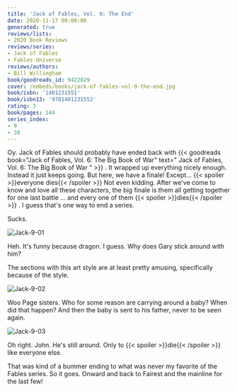 ```yaml
---
title: 'Jack of Fables, Vol. 9: The End'
date: 2020-11-17 00:00:00
generated: true
reviews/lists:
- 2020 Book Reviews
reviews/series:
- Jack of Fables
- Fables Universe
reviews/authors:
- Bill Willingham
book/goodreads_id: 9422029
cover: /embeds/books/jack-of-fables-vol-9-the-end.jpg
book/isbn: '1401231551'
book/isbn13: '9781401231552'
rating: 3
book/pages: 144
series_index:
- 9
- 38
---
```

Oy. Jack of Fables should probably have ended back with {{< goodreads book="Jack of Fables, Vol. 6: The Big Book of War" text=" Jack of Fables, Vol. 6: The Big Book of War " >}} . It wrapped up everything nicely enough. Instead it just keeps going. But here, we have a finale! Except...  {{< spoiler >}}everyone dies{{< /spoiler >}}  Not even kidding. After we've come to know and love all these characters, the big finale is them all getting together for one last battle ... and every one of them  {{< spoiler >}}dies{{< /spoiler >}}  . I guess that's one way to end a series.  

Sucks.  

<!--more-->

![Jack-9-01](/embeds/books/attachments/jack-9-01.jpg)  

Heh. It's funny because dragon. I guess. Why does Gary stick around with him?  

The sections with this art style are at least pretty amusing, specifically because of the style.  

![Jack-9-02](/embeds/books/attachments/jack-9-02.jpg)  

Woo Page sisters. Who for some reason are carrying around a baby? When did that happen? And then the baby is sent to his father, never to be seen again.  

![Jack-9-03](/embeds/books/attachments/jack-9-03.jpg)  

Oh right. John. He's still around. Only to  {{< spoiler >}}die{{< /spoiler >}}  like everyone else.  

That was kind of a bummer ending to what was never my favorite of the Fables series. So it goes. Onward and back to Fairest and the mainline for the last few!